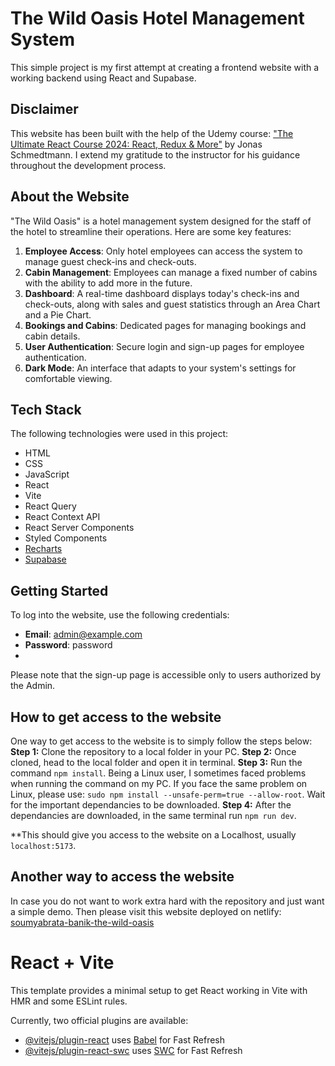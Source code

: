 # The Wild Oasis Hotel Management System

This simple project is my first attempt at creating a frontend website with a working backend using React and Supabase.

## Disclaimer

This website has been built with the help of the Udemy course: ["The Ultimate React Course 2024: React, Redux & More"](https://www.udemy.com/course/the-ultimate-react-course/) by Jonas Schmedtmann. I extend my gratitude to the instructor for his guidance throughout the development process.

## About the Website

"The Wild Oasis" is a hotel management system designed for the staff of the hotel to streamline their operations. Here are some key features:

1. **Employee Access**: Only hotel employees can access the system to manage guest check-ins and check-outs.
2. **Cabin Management**: Employees can manage a fixed number of cabins with the ability to add more in the future.
3. **Dashboard**: A real-time dashboard displays today's check-ins and check-outs, along with sales and guest statistics through an Area Chart and a Pie Chart.
4. **Bookings and Cabins**: Dedicated pages for managing bookings and cabin details.
5. **User Authentication**: Secure login and sign-up pages for employee authentication.
6. **Dark Mode**: An interface that adapts to your system's settings for comfortable viewing.

## Tech Stack

The following technologies were used in this project:

- HTML
- CSS
- JavaScript
- React
- Vite
- React Query
- React Context API
- React Server Components
- Styled Components
- [Recharts](https://recharts.org/)
- [Supabase](https://supabase.com/docs)

## Getting Started

To log into the website, use the following credentials:

- **Email**: admin@example.com
- **Password**: password
- 
Please note that the sign-up page is accessible only to users authorized by the Admin.

## How to get access to the website

One way to get access to the website is to simply follow the steps below:
**Step 1:** Clone the repository to a local folder in your PC. 
**Step 2:** Once cloned, head to the local folder and open it in terminal. 
**Step 3:** Run the command ```npm install```. Being a Linux user, I sometimes faced problems when running the command on my PC. If you face the same problem on Linux, please use: ```sudo npm install --unsafe-perm=true --allow-root```. Wait for the important dependancies to be downloaded.
**Step 4:** After the dependancies are downloaded, in the same terminal run ```npm run dev```.

**This should give you access to the website on a Localhost, usually ```localhost:5173```.

## Another way to access the website

In case you do not want to work extra hard with the repository and just want a simple demo. Then please visit this website deployed on netlify: [soumyabrata-banik-the-wild-oasis](https://soumyabrata-banik-the-wild-oasis.netlify.app/)

# React + Vite

This template provides a minimal setup to get React working in Vite with HMR and some ESLint rules.

Currently, two official plugins are available:

- [@vitejs/plugin-react](https://github.com/vitejs/vite-plugin-react/blob/main/packages/plugin-react/README.md) uses [Babel](https://babeljs.io/) for Fast Refresh
- [@vitejs/plugin-react-swc](https://github.com/vitejs/vite-plugin-react-swc) uses [SWC](https://swc.rs/) for Fast Refresh
